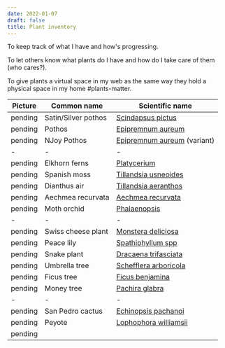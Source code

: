 ```yaml
---
date: 2022-01-07
draft: false
title: Plant inventory
---
```


To keep track of what I have and how's progressing.

To let others know what plants do I have and how do I take care of them (who cares?).

To give plants a virtual space in my web as the same way they hold a physical space in my home #plants-matter.

| Picture | Common name | Scientific name |
| --| -- | -- |
| pending | Satin/Silver pothos | [Scindapsus pictus](https://wikipedia.org/wiki/Scindapsus_pictus) |
| pending | Pothos | [Epipremnum aureum](https://wikipedia.org/wiki/Epipremnum_aureum) |
| pending | NJoy Pothos | [Epipremnum aureum](https://wikipedia.org/wiki/Epipremnum_aureum) (variant) |
| - | - | - |
| pending | Elkhorn ferns | [Platycerium](https://wikipedia.org/wiki/Platycerium) |
| pending | Spanish moss | [Tillandsia usneoides](https://wikipedia.org/wiki/Spanish_moss) |
| pending | Dianthus air | [Tillandsia aeranthos](https://wikipedia.org/wiki/Tillandsia_aeranthos) |
| pending | Aechmea recurvata | [Aechmea recurvata](https://wikipedia.org/wiki/Aechmea_recurvata) |
| pending | Moth orchid | [Phalaenopsis](https://wikipedia.org/wiki/Phalaenopsis) |
| - | - | - |
| pending | Swiss cheese plant | [Monstera deliciosa](https://wikipedia.org/wiki/Monstera_deliciosa) |
| pending | Peace lily | [Spathiphyllum spp](https://wikipedia.org/wiki/Spathiphyllum) |
| pending | Snake plant | [Dracaena trifasciata](https://wikipedia.org/wiki/Dracaena_trifasciata) |
| pending | Umbrella tree | [Schefflera arboricola](https://wikipedia.org/wiki/Schefflera_arboricola) |
| pending | Ficus tree | [Ficus benjamina](https://wikipedia.org/wiki/Ficus_benjamina) |
| pending | Money tree | [Pachira glabra](https://wikipedia.org/wiki/Pachira_glabra) |
| - | - | - |
| pending | San Pedro cactus | [Echinopsis pachanoi](https://wikipedia.org/wiki/Echinopsis_pachanoi) |
| pending | Peyote | [Lophophora williamsii](https://es.wikipedia.org/wiki/Lophophora_williamsii) |
| pending | 

